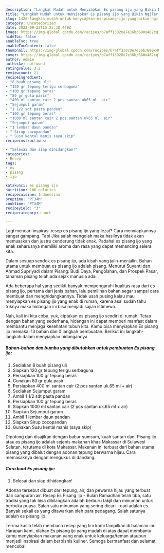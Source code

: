 ```yaml
---
description: "Langkah Mudah untuk Menyiapkan Es pisang ijo yang Bikin Ngiler, Buat Buka Puasa Bikin Ngiler"
title: "Langkah Mudah untuk Menyiapkan Es pisang ijo yang Bikin Ngiler, Buat Buka Puasa Bikin Ngiler"
slug: 1428-langkah-mudah-untuk-menyiapkan-es-pisang-ijo-yang-bikin-ngiler-buat-buka-puasa-bikin-ngiler
category: Uncategorized
date: 2022-09-23T15:25:38.449Z
image: https://img-global.cpcdn.com/recipes/b7aff13020e7e36b/680x482cq70/es-pisang-ijo-foto-resep-utama.jpg
hideToc: false
enableToc: true
enableTocContent: false
thumbnail: https://img-global.cpcdn.com/recipes/b7aff13020e7e36b/680x482cq70/es-pisang-ijo-foto-resep-utama.jpg
cover: https://img-global.cpcdn.com/recipes/b7aff13020e7e36b/680x482cq70/es-pisang-ijo-foto-resep-utama.jpg
author: Admin
authorAv: notfound
ratingvalue: 3.2
reviewcount: 21
recipeingredient:
- "8 buah pisang uli"
- "120 gr tepung terigu serbaguna"
- "100 gr tepung beras"
- "80 gr gula pasir"
- "400 ml santan cair 2 pcs santan uk65 ml  air"
- "Sejumput garam"
- "1 1/2 sdt pasta pandan"
- "100 gr tepung beras"
- "1000 ml santan cair 2 pcs santan uk65 ml  air"
- "Sejumput garam"
- "1 lembar daun pandan"
- " Sirup cocopandan"
- " Susu kental manis saya skip"
recipeinstructions:

- "Selesai dan siap dihidangkan!"
categories:
- Resep
tags:
- es
- pisang
- ijo

katakunci: es pisang ijo 
nutrition: 106 calories
recipecuisine: Indonesian
preptime: "PT34M"
cooktime: "PT34M"
recipeyield: "3"
recipecategory: Lunch

---
```



Lagi mencari inspirasi resep es pisang ijo yang lezat? Cara menyiapkannya sangat gampang. Tapi Jika salah mengolah maka hasilnya tidak akan memuaskan dan justru cenderung tidak enak. Padahal es pisang ijo yang enak seharusnya memiliki aroma dan rasa yang dapat memancing selera kita.


Dalam sesuap sendok es pisang ijo, ada kisah yang jalin-menjalin. Bahan utama untuk membuat es pisang ijo adalah pisang. Menurut Suyanti dan Ahmad Supriyadi dalam Pisang: Budi Daya, Pengolahan, dan Prospek Pasar, tanaman pisang telah ada sejak manusia ada.

Ada beberapa hal yang sedikit banyak mempengaruhi kualitas rasa dari es pisang ijo, pertama dari jenis bahan, lalu pemilihan bahan segar sampai cara membuat dan menghidangkannya. Tidak usah pusing kalau mau menyiapkan es pisang ijo yang enak di rumah, karena asal sudah tahu triknya maka hidangan ini bisa menjadi sajian istimewa.


Nah, kali ini kita coba, yuk, ciptakan es pisang ijo sendiri di rumah. Tetap dengan bahan yang sederhana, hidangan ini dapat memberi manfaat dalam membantu menjaga kesehatan tubuh kita. Kamu bisa menyiapkan Es pisang ijo memakai 13 bahan dan 0 langkah pembuatan. Berikut ini langkah-langkah dalam menyiapkan hidangannya.

<!--inarticleads1-->

##### Bahan-bahan dan bumbu yang dibutuhkan untuk pembuatan Es pisang ijo:

1. Sediakan 8 buah pisang uli
1. Siapkan 120 gr tepung terigu serbaguna
1. Persiapkan 100 gr tepung beras
1. Gunakan 80 gr gula pasir
1. Persiapkan 400 ml santan cair (2 pcs santan uk.65 ml + air)
1. Sediakan Sejumput garam
1. Ambil 1 1/2 sdt pasta pandan
1. Persiapkan 100 gr tepung beras
1. Siapkan 1000 ml santan cair (2 pcs santan uk.65 ml + air)
1. Siapkan Sejumput garam
1. Ambil 1 lembar daun pandan
1. Siapkan  Sirup cocopandan
1. Gunakan  Susu kental manis (saya skip)


Dipotong dan disajikan dengan bubur sumsum, kuah santan dan. Pisang ijo atau es pisang ijo adalah sejenis makanan khas Makassar di Sulawesi Selatan, terutama di kota Makassar. Makanan ini terbuat dari bahan utama pisang yang dibalut dengan adonan tepung berwarna hijau. Cara memasaknya dengan mengukus di dandang. 

<!--inarticleads2-->

##### Cara buat Es pisang ijo:


1. Selesai dan siap dihidangkan!

Adonan tersebut dibuat dari tepung, air, dan pewarna hijau yang terbuat dari campuran air. Resep Es Pisang Ijo - Bulan Ramadhan telah tiba, satu tradisi yang tak bisa dihilangkan adalah berburu takjil dan minuman untuk berbuka puasa. Salah satu minuman yang sering dicari - cari adalah es. Banyak sekali es yang ditawarkan oleh para pedagang. Salah satunya adalah es pisang ijo. 

Terima kasih telah membaca resep yang tim kami tampilkan di halaman ini. Harapan kami, olahan Es pisang ijo yang mudah di atas dapat membantu kamu menyiapkan makanan yang enak untuk keluarga/teman ataupun menjadi inspirasi dalam berbisnis kuliner. Semoga bermanfaat dan selamat mencoba!
